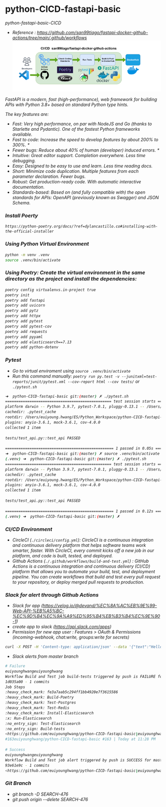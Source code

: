# python-CICD-fastapi-basic
<i>python-fastapi-basic-CICD

- Reference : <i>https://github.com/san99tiago/fastapi-docker-github-actions/tree/main/.github/workflows</i>
![Alt text](./screenshots/GHA.png)

FastAPI is a modern, fast (high-performance), web framework for building APIs with Python 3.8+ based on standard Python type hints.

The key features are:

- Fast: Very high performance, on par with NodeJS and Go (thanks to Starlette and Pydantic). One of the fastest Python frameworks available.
- Fast to code: Increase the speed to develop features by about 200% to 300%. *
- Fewer bugs: Reduce about 40% of human (developer) induced errors. *
- Intuitive: Great editor support. Completion everywhere. Less time debugging.
- Easy: Designed to be easy to use and learn. Less time reading docs.
- Short: Minimize code duplication. Multiple features from each parameter declaration. Fewer bugs.
- Robust: Get production-ready code. With automatic interactive documentation.
- Standards-based: Based on (and fully compatible with) the open standards for APIs: OpenAPI (previously known as Swagger) and JSON Schema.


### Install Poerty
```
https://python-poetry.org/docs/?ref=dylancastillo.co#installing-with-the-official-installer
```


### Using Python Virtual Environment
```bash
python -m venv .venv
source .venv/bin/activate
```

### Using Poetry: Create the virtual environment in the same directory as the project and install the dependencies:
```bash
poetry config virtualenvs.in-project true
poetry init
poetry add fastapi
poetry add uvicorn
poetry add pytz
poetry add httpx
poetry add pytest
poetry add pytest-cov
poetry add requests
poetry add pyyaml
poetry add elasticsearch==7.13
poetry add python-dotenv
```


### Pytest
- Go to virtual enviroment using `source .venv/bin/activate`
- Run this command manually: `poetry run py.test -v --junitxml=test-reports/junit/pytest.xml --cov-report html --cov tests/` or `./pytest.sh`
```bash
➜  python-CICD-fastapi-basic git:(master) ✗ ./pytest.sh
================================================ test session starts ================================================
platform darwin -- Python 3.9.7, pytest-7.0.1, pluggy-0.13.1 -- /Users/euiyoung.hwang/opt/anaconda3/bin/python
cachedir: .pytest_cache
rootdir: /Users/euiyoung.hwang/ES/Python_Workspace/python-CICD-fastapi-basic/tests, configfile: pytest.ini
plugins: anyio-3.6.1, mock-3.6.1, cov-4.0.0
collected 1 item                                                                                                    

tests/test_api.py::test_api PASSED                                                                            [100%]

================================================= 1 passed in 0.05s =================================================
➜  python-CICD-fastapi-basic git:(master) ✗ source .venv/bin/activate
(.venv) ➜  python-CICD-fastapi-basic git:(master) ✗ ./pytest.sh              
================================================ test session starts ================================================
platform darwin -- Python 3.9.7, pytest-7.0.1, pluggy-0.13.1 -- /Users/euiyoung.hwang/opt/anaconda3/bin/python
cachedir: .pytest_cache
rootdir: /Users/euiyoung.hwang/ES/Python_Workspace/python-CICD-fastapi-basic/tests, configfile: pytest.ini
plugins: anyio-3.6.1, mock-3.6.1, cov-4.0.0
collected 1 item                                                                                                    

tests/test_api.py::test_api PASSED                                                                            [100%]

================================================= 1 passed in 0.12s =================================================
(.venv) ➜  python-CICD-fastapi-basic git:(master) ✗ 
```


### CI/CD Environment
- CircleCI (`./circleci/config.yml`): CircleCI is a continuous integration and continuous delivery platform that helps software teams work smarter, faster. With CircleCI, every commit kicks off a new job in our platform, and code is built, tested, and deployed. 
- Github Actions (`./.github/workflows/build-and-test.yml`) : GitHub Actions is a continuous integration and continuous delivery (CI/CD) platform that allows you to automate your build, test, and deployment pipeline. You can create workflows that build and test every pull request to your repository, or deploy merged pull requests to production.


### Slack for alert through Github Actions
- Slack for app (<i>https://velog.io/@devand/%EC%8A%AC%EB%9E%99-Web-API-%EB%A5%BC-%EC%9D%B4%EC%9A%A9%ED%95%B4%EB%B3%B4%EC%9E%90-1</i>)
- create app to slack (https://api.slack.com/apps)
- Permission for new app user : Features > OAuth & Permissions (incoming-webhook, chat:write, groups:write for secrets)
```bash
curl -X POST -H 'Content-type: application/json' --data '{"text":"Hello, World!"}' <slack incomming URL>
```
- Slack alerts from master branch
```bash
# Failure
euiyounghwangeuiyounghwang
Workflow Build and Test job build-tests triggered by push is FAILURE for master
1d035a00 - 1 commits
Job Steps
:heavy_check_mark: fe3a7aab5c294ff1bb4920e7f3615586
:heavy_check_mark: Build-Poetry
:heavy_check_mark: Test-Postgres
:heavy_check_mark: Test-Redis
:heavy_check_mark: Install-Elasticsearch
:x: Run-Elasticsearch
:no_entry_sign: Test-Elasticsearch
:no_entry_sign: Build-tests
<https://github.com/euiyounghwang/python-CICD-fastapi-basic|euiyounghwang/python-CICD-fastapi-basic> 
#163euiyounghwang/python-CICD-fastapi-basic #163 | Today at 11:28 PM

# Success
euiyounghwangeuiyounghwang
Workflow Build and Test job alert triggered by push is SUCCESS for master
93e61e9c - 1 commits
<https://github.com/euiyounghwang/python-CICD-fastapi-basic|euiyounghwang/python-CICD-fastapi-basic> #164euiyounghwang/python-CICD-fastapi-basic #164 | Today at 11:32 PM
```

### Git Branch
- git branch -D SEARCH-476
- git push origin --delete SEARCH-476